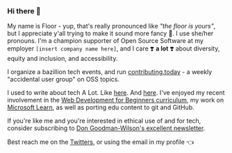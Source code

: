### Hi there 👋

My name is Floor - yup, that's really pronounced like *"the floor is yours"*, but I appreciate y'all trying to make it sound more fancy 💅. I use she/her pronouns. I'm a champion supporter of Open Source Software at my employer `[insert company name here]`, and I care ❣️ **a lot** ❣️ about diversity, equity and inclusion, and accessibility. 

I organize a bazillion tech events, and run [contributing.today](https://contributing.today) - a weekly "accidental user group" on OSS topics. 

I used to write about tech A Lot. Like [here](https://medium.com/@floriendrees). And [here](https://blog.phusion.nl/author/floor-drees/). I've enjoyed my recent involvement in the [Web Development for Beginners curriculum](https://aka.ms/webdev-beginners), my work on [Microsoft Learn](https://docs.microsoft.com/en-us/learn/paths/build-community-driven-projects-github/), as well as porting edu content to git and GitHub. 

If you're like me and you're interested in ethical use of and for tech, consider subscribing to [Don Goodman-Wilson's excellent newsletter](https://buttondown.email/DEGoodmanWilson/).

Best reach me on the [Twitters](https://twitter.com/floordrees), or using the email in my profile 👈 

